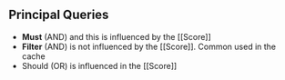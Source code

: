 
## Principal Queries

* **Must** (AND) and this is influenced by the [[Score]]
* **Filter** (AND) is not influenced by the [[Score]]. Common used in the cache
* Should (OR) is influenced in the [[Score]]